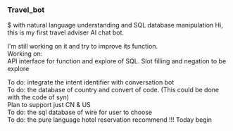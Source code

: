 ### Travel_bot   
$ with natural language understanding and SQL database manipulation
Hi, this is my first travel adviser AI chat bot. 
  
   
I'm still working on it and try to improve its function.  
Working on:  
API interface for function and explore of SQL. Slot filling and negation to be explore

 To do: integrate the intent identifier with conversation bot  
 To do: the database of country and convert of code.  (This could be done with the code of syn)  
 Plan to support just CN & US  
 To do: the sql database of wire for user to choose   
 To do: the pure language hotel reservation recommend !!!
 Today begin